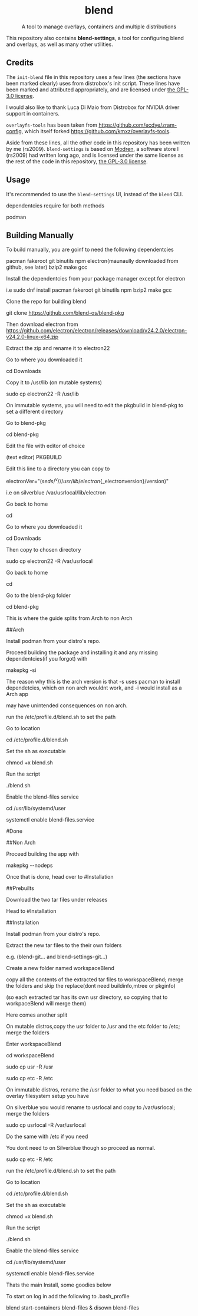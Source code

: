 <div align="center">
  <h1 align="center">blend</h1>
  <p align="center">A tool to manage overlays, containers and multiple distributions</p>
</div>

This repository also contains **blend-settings**, a tool for configuring blend and overlays, as well as many other utilities. 

## Credits

The `init-blend` file in this repository uses a few lines (the sections have been marked clearly) uses from distrobox's init script. These lines have been marked and attributed appropriately, and are licensed under [the GPL-3.0 license](https://github.com/89luca89/distrobox/blob/main/COPYING.md).

I would also like to thank Luca Di Maio from Distrobox for NVIDIA driver support in containers.

`overlayfs-tools` has been taken from https://github.com/ecdye/zram-config, which itself forked https://github.com/kmxz/overlayfs-tools.

Aside from these lines, all the other code in this repository has been written by me (rs2009). `blend-settings` is based on [Modren](https://github.com/RudraSwat/modren), a software store I (rs2009) had written long ago, and is licensed under the same license as the rest of the code in this repository, [the GPL-3.0 license](https://github.com/blend-os/blend/blob/main/LICENSE).

## Usage

It's recommended to use the `blend-settings` UI, instead of the `blend` CLI.

dependentcies require for both methods

podman 

## Building Manually
To build manually, you are goinf to need the following dependentcies

pacman fakeroot git binutils npm electron(maunaully downloaded from github, see later) bzip2 make gcc

Install the dependentcies from your package manager except for electron

i.e sudo dnf install pacman fakeroot git binutils npm bzip2 make gcc

Clone the repo for building blend

git clone https://github.com/blend-os/blend-pkg

Then download electron from https://github.com/electron/electron/releases/download/v24.2.0/electron-v24.2.0-linux-x64.zip

Extract the zip and rename it to electron22

Go to where you downloaded it

cd Downloads

Copy it to /usr/lib (on mutable systems)

sudo cp electron22 -R /usr/lib

On immutable systems, you will need to edit the pkgbuild in blend-pkg to set a different directory

Go to blend-pkg

cd blend-pkg

Edit the file with editor of choice

(text editor) PKGBUILD

Edit this line to a directory you can copy to

electronVer="$(sed s/^v// /usr/lib/electron${_electronversion}/version)"

i.e on silverblue /var/usrlocal/lib/electron

Go back to home

cd 

Go to where you downloaded it

cd Downloads

Then copy to chosen directory

sudo cp electron22 -R /var/usrlocal

Go back to home

cd

Go to the blend-pkg folder

cd blend-pkg

This is where the guide splits from Arch to non Arch

##Arch

Install podman from your distro's repo.

Proceed building the package and installing it and any missing dependentcies(if you forgot) with

makepkg -si

The reason why this is the arch version is that -s uses pacman to install dependetcies, which on non arch wouldnt work, and -i would install as a Arch app

may have unintended consequences on non arch.

run the /etc/profile.d/blend.sh  to set the path

Go to location

cd /etc/profile.d/blend.sh 

Set the sh as executable

chmod +x blend.sh

Run the script

./blend.sh

Enable the blend-files service

cd /usr/lib/systemd/user

systemctl enable blend-files.service

#Done

##Non Arch

Proceed building the app with

makepkg --nodeps

Once that is done, head over to #Installation

##Prebuilts

Download the two tar files under releases

Head to #Installation 

##Installation

Install podman from your distro's repo.

Extract the new tar files to the their own folders

e.g. (blend-git... and blend-settings-git...)

Create a new folder named workspaceBlend

copy all the contents of the extracted tar files to workspaceBlend; merge the folders and skip the replace(dont need buildinfo,mtree or pkginfo)

(so each extracted tar has its own usr directory, so copying that to workpaceBlend will merge them)

Here comes another split

On mutable distros,copy the usr folder to /usr and the etc folder to /etc; merge the folders

Enter workspaceBlend

cd workspaceBlend

sudo cp usr -R /usr

sudo cp etc -R /etc

On immutable distros, rename the /usr folder to what you need based on the overlay filesystem setup you have

On silverblue you would rename to usrlocal and copy to /var/usrlocal; merge the folders

sudo cp usrlocal -R /var/usrlocal

Do the same with /etc if you need

You dont need to on Silverblue though so proceed as normal.

sudo cp etc -R /etc

run the /etc/profile.d/blend.sh  to set the path

Go to location

cd /etc/profile.d/blend.sh 

Set the sh as executable

chmod +x blend.sh

Run the script

./blend.sh

Enable the blend-files service

cd /usr/lib/systemd/user

systemctl enable blend-files.service


Thats the main Install, some goodies below

To start on log in add the following to .bash_profile


blend start-containers
blend-files &
disown blend-files



             





